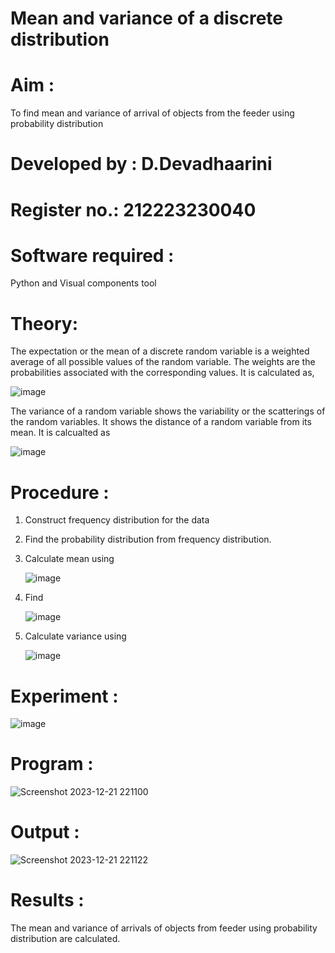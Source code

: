 #  Mean and variance of a discrete  distribution


# Aim : 

To find mean and variance of arrival of objects from the feeder using probability distribution

# Developed by : D.Devadhaarini
# Register no.: 212223230040

# Software required :  

Python and Visual components tool

# Theory:

The expectation or the mean of a discrete random variable is a weighted average of all possible
values of the random variable. The weights are the probabilities associated with the corresponding values. 
It is calculated as,

![image](https://user-images.githubusercontent.com/103921593/192938463-e34177f4-f188-48a0-bda2-8f6d1d660ed2.png)

The variance of a random variable shows the variability or the scatterings of the random variables.
It shows the distance of a random variable from its mean. It is calcualted as

![image](https://user-images.githubusercontent.com/103921593/192938695-99fedc01-34d5-4d36-84df-5880e766ed0c.png)


# Procedure :

1. Construct frequency distribution for the data

2. Find the  probability distribution from frequency distribution.

3. Calculate mean using 
   
   ![image](https://user-images.githubusercontent.com/103921593/192940431-03b81777-c54d-4286-b4f4-82dfe7666b4c.png)

4. Find  
   
      ![image](https://user-images.githubusercontent.com/103921593/192940255-2d9dd746-6875-4a6d-877b-6da6cdb96ab1.png)

5.  Calculate variance using 
  
      ![image](https://user-images.githubusercontent.com/103921593/192942852-913550a9-fabe-4a55-b956-0487b18bbd97.png)


# Experiment :

![image](https://user-images.githubusercontent.com/103921593/229993174-5b67e57e-3e01-4ac4-9f83-410a932b22bf.png)

# Program :

![Screenshot 2023-12-21 221100](https://github.com/Devadhaarini/Mean-and-Variance/assets/145796552/a915f6c1-6573-4f0a-a888-d10dc88a2cda)

# Output : 

![Screenshot 2023-12-21 221122](https://github.com/Devadhaarini/Mean-and-Variance/assets/145796552/6ad8c5f7-fec5-453c-95e4-c76591e52b2d)

# Results :

The mean and variance of arrivals of objects from feeder using probability distribution are calculated.

